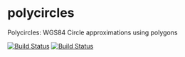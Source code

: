 polycircles
===========

Polycircles: WGS84 Circle approximations using polygons

[![Build Status](https://travis-ci.org/adamatan/polycircles.svg?branch=master)](https://travis-ci.org/adamatan/polycircles)
[![Build Status](https://travis-ci.org/adamatan/polycircle.svg?branch=master)](https://travis-ci.org/adamatan/polycircle)